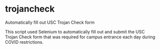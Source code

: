 # trojancheck
Automatically fill out USC Trojan Check form

This script used Selenium to automatically fill out and submit the USC Trojan Check form that was required for campus entrance each day during COVID restrictions.
